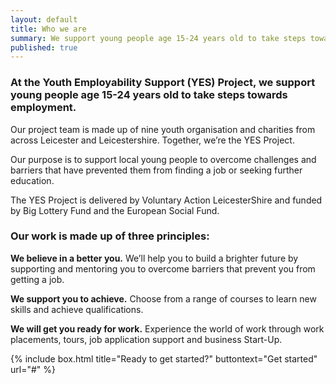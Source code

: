 ```yaml
---
layout: default
title: Who we are
summary: We support young people age 15-24 years old to take steps towards employment
published: true
---
```


### At the Youth Employability Support (YES) Project, we support young people age 15-24 years old to take steps towards employment.

Our project team is made up of nine youth organisation and charities from across Leicester and Leicestershire. Together, we’re the YES Project. 

Our purpose is to support local young people to overcome challenges and barriers that have prevented them from finding a job or seeking further education. 

The YES Project is delivered by Voluntary Action LeicesterShire and funded by Big Lottery Fund and the European Social Fund.


### Our work is made up of three principles:

**We believe in a better you.** We’ll help you to build a brighter future by supporting and mentoring you to overcome barriers that prevent you from getting a job.

**We support you to achieve.** Choose from a range of courses to learn new skills and achieve qualifications.

**We will get you ready for work.** Experience the world of work through work placements, tours, job application support and business Start-Up.


{% include box.html title="Ready to get started?" buttontext="Get started" url="#" %}
